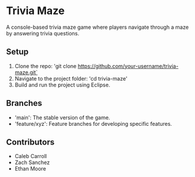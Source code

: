 # Trivia Maze

A console-based trivia maze game where players navigate through a maze by answering trivia questions.

## Setup
1. Clone the repo: 'git clone https://github.com/your-username/trivia-maze.git`
2. Navigate to the project folder: 'cd trivia-maze'
3. Build and run the project using Eclipse.

## Branches
- 'main': The stable version of the game.
- 'feature/xyz': Feature branches for developing specific features.

## Contributors
- Caleb Carroll
- Zach Sanchez
- Ethan Moore


